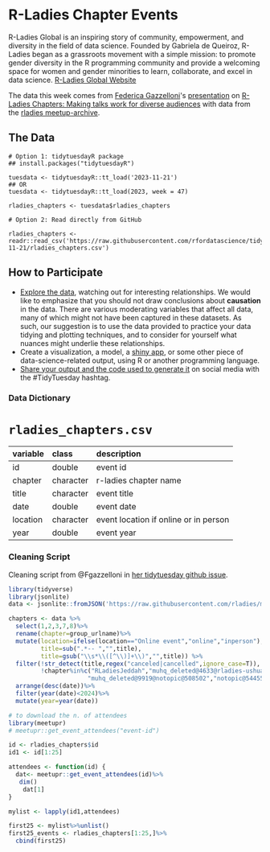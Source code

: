 # R-Ladies Chapter Events

R-Ladies Global is an inspiring story of community, empowerment, and diversity in the field of data science. Founded by Gabriela de Queiroz, R-Ladies began as a grassroots movement with a simple mission: to promote gender diversity in the R programming community and provide a welcoming space for women and gender minorities to learn, collaborate, and excel in data science. [R-Ladies Global Website](https://rladies.org/)

The data this week comes from [Federica Gazzelloni](https://github.com/Fgazzelloni)'s [presentation](https://youtu.be/EstytFNjrWc) on [R-Ladies Chapters: Making talks work for diverse audiences](https://github.com/Fgazzelloni/RLadies-Chapters-Making-Talks-Work-for-Diverse-Audiences/tree/main) with data from the [rladies meetup-archive](https://github.com/rladies/meetup_archive).


## The Data

```{r}
# Option 1: tidytuesdayR package 
## install.packages("tidytuesdayR")

tuesdata <- tidytuesdayR::tt_load('2023-11-21')
## OR
tuesdata <- tidytuesdayR::tt_load(2023, week = 47)

rladies_chapters <- tuesdata$rladies_chapters

# Option 2: Read directly from GitHub

rladies_chapters <- readr::read_csv('https://raw.githubusercontent.com/rfordatascience/tidytuesday/main/data/2023/2023-11-21/rladies_chapters.csv')
```

## How to Participate

- [Explore the data](https://r4ds.hadley.nz/), watching out for interesting relationships. We would like to emphasize that you should not draw conclusions about **causation** in the data. There are various moderating variables that affect all data, many of which might not have been captured in these datasets. As such, our suggestion is to use the data provided to practice your data tidying and plotting techniques, and to consider for yourself what nuances might underlie these relationships.
- Create a visualization, a model, a [shiny app](https://shiny.posit.co/), or some other piece of data-science-related output, using R or another programming language.
- [Share your output and the code used to generate it](../../../sharing.md) on social media with the #TidyTuesday hashtag.


### Data Dictionary

# `rladies_chapters.csv`

|variable |class     |description |
|:--------|:---------|:-----------|
|id       |double    |event id          |
|chapter  |character |r-ladies chapter name     |
|title    |character |event title       |
|date     |double    |event date        |
|location |character |event location if online or in person    |
|year     |double    |event year        |

### Cleaning Script

Cleaning script from @Fgazzelloni in [her tidytuesday github issue](https://github.com/rfordatascience/tidytuesday/issues/632).

``` r
library(tidyverse)
library(jsonlite)
data <- jsonlite::fromJSON('https://raw.githubusercontent.com/rladies/meetup_archive/main/data/events.json')

chapters <- data %>%
  select(1,2,3,7,8)%>% 
  rename(chapter=group_urlname)%>%
  mutate(location=ifelse(location=="Online event","online","inperson"),
         title=sub(".*-- ","",title),
         title=gsub("\\s*\\([^\\)]+\\)","",title)) %>%
  filter(!str_detect(title,regex("canceled|cancelled",ignore_case=T)),
         !chapter%in%c("RLadiesJeddah","muhq_deleted@4633@rladies-ushuaia",
                      "muhq_deleted@9919@notopic@508502","notopic@544550"))%>%
  arrange(desc(date))%>%
  filter(year(date)<2024)%>%
  mutate(year=year(date))

# to download the n. of attendees
library(meetupr)
# meetupr::get_event_attendees("event-id")

id <- rladies_chapters$id
id1 <- id[1:25]

attendees <- function(id) {
  dat<- meetupr::get_event_attendees(id)%>%
   dim()
    dat[1]
}

mylist <- lapply(id1,attendees)

first25 <- mylist%>%unlist()
first25_events <- rladies_chapters[1:25,]%>%
  cbind(first25)
```


